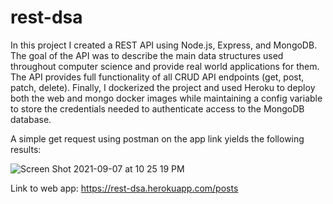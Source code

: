# rest-dsa

In this project I created a REST API using Node.js, Express, and MongoDB. The goal of the API was to describe the main data structures used
throughout computer science and provide real world applications for them.
The API provides full functionality of all CRUD API endpoints (get, post, patch, delete). Finally, I dockerized the
project and used Heroku to deploy both the web and mongo docker images while maintaining a config variable to store the credentials needed to authenticate access to the MongoDB database.


A simple get request using postman on the app link yields the following results:

![Screen Shot 2021-09-07 at 10 25 19 PM](https://user-images.githubusercontent.com/67943741/132437339-68c6f43d-c469-4beb-a8e0-2fe3c9d611cd.png)

Link to web app: https://rest-dsa.herokuapp.com/posts
